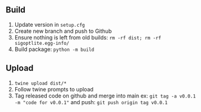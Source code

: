<!--
Copyright © 2023 Intel Corporation

SPDX-License-Identifier: Apache License 2.0
-->

<!--
Copyright © 2023 Intel Corporation
SPDX-License-Identifier: Apache License 2.0
-->

## Build

1. Update version in `setup.cfg`
2. Create new branch and push to Github
3. Ensure nothing is left from old builds: `rm -rf dist; rm -rf sigoptlite.egg-info/`
4. Build package: `python -m build`

## Upload

1. `twine upload dist/*`
2. Follow twine prompts to upload
3. Tag released code on github and merge into main
     ex: `git tag -a v0.0.1 -m "code for v0.0.1"` and push: `git push origin tag v0.0.1`
